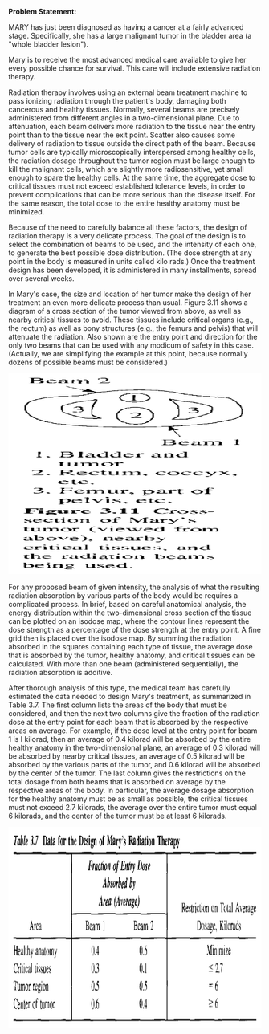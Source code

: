 **Problem Statement:**

MARY has just been diagnosed as having a cancer at a fairly advanced stage. Specifically, she has a large malignant tumor in the bladder area (a "whole bladder lesion").

Mary is to receive the most advanced medical care available to give her every
possible chance for survival. This care will include extensive radiation therapy.

Radiation therapy involves using an external beam treatment machine to pass
ionizing radiation through the patient's body, damaging both cancerous and healthy tissues. Normally, several beams are precisely administered from different angles in a two-dimensional plane. Due to attenuation, each beam delivers more radiation to the tissue near the entry point than to the tissue near the exit point. Scatter also causes some delivery of radiation to tissue outside the direct path of the beam. Because tumor cells are typically microscopically interspersed among healthy cells, the radiation dosage throughout the tumor region must be large enough to kill the malignant cells, which are slightly more radiosensitive, yet small enough to spare the healthy cells. At the same time, the aggregate dose to critical tissues must not exceed established tolerance levels, in order to prevent complications that can be more serious than the disease itself. For the same reason, the total dose to the entire healthy anatomy must be minimized.

Because of the need to carefully balance all these factors, the design of radiation therapy is a very delicate process. The goal of the design is to select the combination of beams to be used, and the intensity of each one, to generate the best possible dose distribution. (The dose strength at any point in the body is measured in units called kilo rads.) Once the treatment design has been developed, it is administered in many installments, spread over several weeks.

In Mary's case, the size and location of her tumor make the design of her treatment an even more delicate process than usual. Figure 3.11 shows a diagram of a cross section of the tumor viewed from above, as well as nearby critical tissues to avoid. These tissues include critical organs (e.g., the rectum) as well as bony structures (e.g., the femurs and pelvis) that will attenuate the radiation. Also shown are the entry point and direction for the only two beams that can be used with any modicum of safety in this case. (Actually, we are simplifying the example at this point, because normally dozens of possible beams must be considered.)

<p align="center">
  <img width="800" height="400" src="https://github.com/Pegah-Ardehkhani/Optimization-Problems-and-Solutions/blob/main/6.%20Simple%20Radiation%20Therapy/Figure%203.11.PNG">
</p>

For any proposed beam of given intensity, the analysis of what the resulting radiation absorption by various parts of the body would be requires a complicated process. In brief, based on careful anatomical analysis, the energy distribution within the two-dimensional cross section of the tissue can be plotted on an isodose map, where the contour lines represent the dose strength as a percentage of the dose strength at the entry point. A fine grid then is placed over the isodose map. By summing the radiation absorbed in the squares containing each type of tissue, the average dose that is absorbed by the tumor, healthy anatomy, and critical tissues can be calculated. With more than one beam (administered sequentially), the radiation absorption is additive.

After thorough analysis of this type, the medical team has carefully estimated the data needed to design Mary's treatment, as summarized in Table 3.7. The first column lists the areas of the body that must be considered, and then the next two columns give the fraction of the radiation dose at the entry point for each beam that is absorbed by the respective areas on average. For example, if the dose level at the entry point for beam 1 is I kilorad, then an average of 0.4 kilorad will be absorbed by the entire healthy anatomy in the two-dimensional plane, an average of 0.3 kilorad will be absorbed by nearby critical tissues, an average of 0.5 kilorad will be absorbed by the various parts of the tumor, and 0.6 kilorad will be absorbed by the center of the tumor. The last column gives the restrictions on the total dosage from both beams that is absorbed on average by the respective areas of the body. In particular, the average dosage absorption for the healthy anatomy must be as small as possible, the critical tissues must not exceed 2.7 kilorads, the average over the entire tumor must equal 6 kilorads, and the center of the tumor must be at least 6 kilorads.

<p align="center">
  <img width="800" height="400" src="https://github.com/Pegah-Ardehkhani/Optimization-Problems-and-Solutions/blob/main/6.%20Simple%20Radiation%20Therapy/Table%203.7.PNG">
</p>
